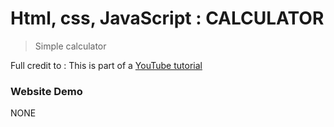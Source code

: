# Html, css, JavaScript : CALCULATOR

> Simple calculator

Full credit to : 
This is part of a [YouTube tutorial](https://www.youtube.com/watch?v=I5kj-YsmWjM)

### Website Demo
NONE
